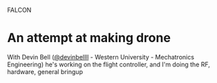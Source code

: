 FALCON

# An attempt at making drone
With Devin Bell ([@devinbellll](https://github.com/devinbellll) - Western University - Mechatronics Engineering) he's working on the flight controller, and I'm doing the RF, hardware, general bringup
